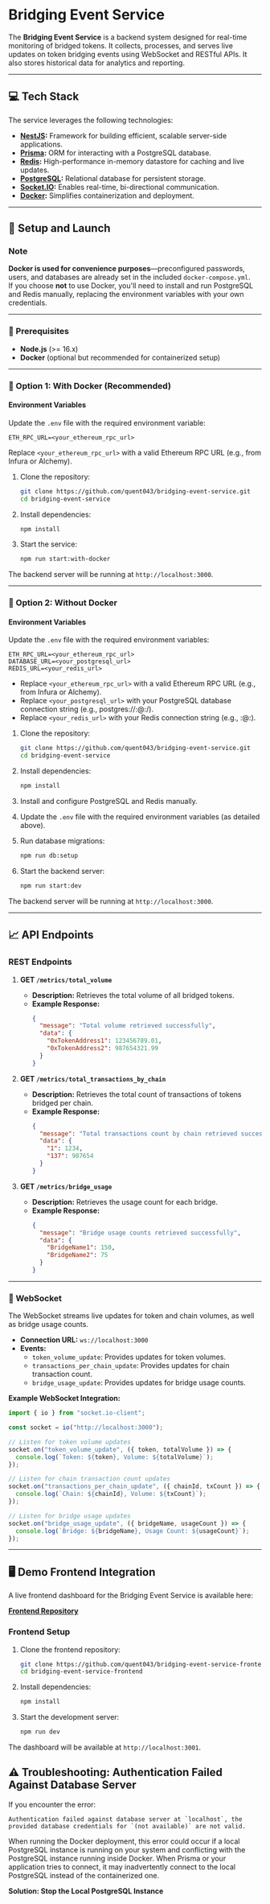 
# Bridging Event Service

The **Bridging Event Service** is a backend system designed for real-time monitoring of bridged tokens. It collects, processes, and serves live updates on token bridging events using WebSocket and RESTful APIs. It also stores historical data for analytics and reporting.

---

## 💻 Tech Stack

The service leverages the following technologies:

- **[NestJS](https://nestjs.com/):** Framework for building efficient, scalable server-side applications.
- **[Prisma](https://www.prisma.io/):** ORM for interacting with a PostgreSQL database.
- **[Redis](https://redis.io/):** High-performance in-memory datastore for caching and live updates.
- **[PostgreSQL](https://www.postgresql.org/):** Relational database for persistent storage.
- **[Socket.IO](https://socket.io/):** Enables real-time, bi-directional communication.
- **[Docker](https://www.docker.com/):** Simplifies containerization and deployment.

---

## 🚀 Setup and Launch

### **Note**

**Docker is used for convenience purposes**—preconfigured passwords, users, and databases are already set in the included `docker-compose.yml`.  
If you choose **not** to use Docker, you'll need to install and run PostgreSQL and Redis manually, replacing the environment variables with your own credentials.

---

### 🔧 Prerequisites

- **Node.js** (>= 16.x)
- **Docker** (optional but recommended for containerized setup)

---

### 🐋 Option 1: **With Docker (Recommended)**

#### Environment Variables

Update the `.env` file with the required environment variable:

```plaintext
ETH_RPC_URL=<your_ethereum_rpc_url>
```

Replace `<your_ethereum_rpc_url>` with a valid Ethereum RPC URL (e.g., from Infura or Alchemy).

1. Clone the repository:
   ```bash
   git clone https://github.com/quent043/bridging-event-service.git
   cd bridging-event-service
   ```

2. Install dependencies:
   ```bash
   npm install
   ```

3. Start the service:
   ```bash
   npm run start:with-docker
   ```

The backend server will be running at `http://localhost:3000`.

---

### 🐧 Option 2: **Without Docker**

#### Environment Variables

Update the `.env` file with the required environment variables:

```plaintext
ETH_RPC_URL=<your_ethereum_rpc_url>
DATABASE_URL=<your_postgresql_url>
REDIS_URL=<your_redis_url>
```

- Replace `<your_ethereum_rpc_url>` with a valid Ethereum RPC URL (e.g., from Infura or Alchemy).
- Replace `<your_postgresql_url>` with your PostgreSQL database connection string (e.g., postgres://<user>:<password>@<host>:<port>/<database>).
- Replace `<your_redis_url>` with your Redis connection string (e.g., <username>:<password>@<host>:<port>).


1. Clone the repository:
   ```bash
   git clone https://github.com/quent043/bridging-event-service.git
   cd bridging-event-service
   ```

2. Install dependencies:
   ```bash
   npm install
   ```

3. Install and configure PostgreSQL and Redis manually.

4. Update the `.env` file with the required environment variables (as detailed above).

5. Run database migrations:
   ```bash
   npm run db:setup
   ```

6. Start the backend server:
   ```bash
   npm run start:dev
   ```

The backend server will be running at `http://localhost:3000`.

---

## 📈 API Endpoints

### REST Endpoints

1. **GET `/metrics/total_volume`**
    - **Description:** Retrieves the total volume of all bridged tokens.
    - **Example Response:**
      ```json
      {
        "message": "Total volume retrieved successfully",
        "data": {
          "0xTokenAddress1": 123456789.01,
          "0xTokenAddress2": 987654321.99
        }
      }
      ```

2. **GET `/metrics/total_transactions_by_chain`**
    - **Description:** Retrieves the total count of transactions of tokens bridged per chain.
    - **Example Response:**
      ```json
      {
        "message": "Total transactions count by chain retrieved successfully",
        "data": {
          "1": 1234,
          "137": 987654
        }
      }
      ```

3. **GET `/metrics/bridge_usage`**
    - **Description:** Retrieves the usage count for each bridge.
    - **Example Response:**
      ```json
      {
        "message": "Bridge usage counts retrieved successfully",
        "data": {
          "BridgeName1": 150,
          "BridgeName2": 75
        }
      }
      ```

---

### 🔌 WebSocket

The WebSocket streams live updates for token and chain volumes, as well as bridge usage counts.

- **Connection URL:** `ws://localhost:3000`
- **Events:**
    - `token_volume_update`: Provides updates for token volumes.
    - `transactions_per_chain_update`: Provides updates for chain transaction count.
    - `bridge_usage_update`: Provides updates for bridge usage counts.

**Example WebSocket Integration:**

```javascript
import { io } from "socket.io-client";

const socket = io("http://localhost:3000");

// Listen for token volume updates
socket.on("token_volume_update", ({ token, totalVolume }) => {
  console.log(`Token: ${token}, Volume: ${totalVolume}`);
});

// Listen for chain transaction count updates
socket.on("transactions_per_chain_update", ({ chainId, txCount }) => {
  console.log(`Chain: ${chainId}, Volume: ${txCount}`);
});

// Listen for bridge usage updates
socket.on("bridge_usage_update", ({ bridgeName, usageCount }) => {
  console.log(`Bridge: ${bridgeName}, Usage Count: ${usageCount}`);
});
```

---

## 🖥️ Demo Frontend Integration

A live frontend dashboard for the Bridging Event Service is available here:

**[Frontend Repository](https://github.com/quent043/bridging-event-service-frontend)**

### Frontend Setup

1. Clone the frontend repository:
   ```bash
   git clone https://github.com/quent043/bridging-event-service-frontend.git
   cd bridging-event-service-frontend
   ```

2. Install dependencies:
   ```bash
   npm install
   ```

3. Start the development server:
   ```bash
   npm run dev
   ```

The dashboard will be available at `http://localhost:3001`.


## ⚠️ Troubleshooting: Authentication Failed Against Database Server

If you encounter the error:

```
Authentication failed against database server at `localhost`, the provided database credentials for `(not available)` are not valid.
```

When running the Docker deployment, this error could occur if a local PostgreSQL instance is running on your system and conflicting with the PostgreSQL instance running inside Docker. When Prisma or your application tries to connect, it may inadvertently connect to the local PostgreSQL instead of the containerized one.

**Solution: Stop the Local PostgreSQL Instance**


